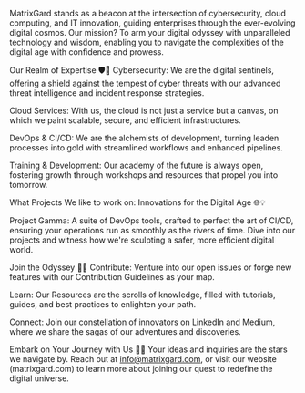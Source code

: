 MatrixGard stands as a beacon at the intersection of cybersecurity, cloud computing, and IT innovation, guiding enterprises through the ever-evolving digital cosmos. Our mission? To arm your digital odyssey with unparalleled technology and wisdom, enabling you to navigate the complexities of the digital age with confidence and prowess.

Our Realm of Expertise 🛡️🚀
Cybersecurity: We are the digital sentinels, offering a shield against the tempest of cyber threats with our advanced threat intelligence and incident response strategies.

Cloud Services: With us, the cloud is not just a service but a canvas, on which we paint scalable, secure, and efficient infrastructures.

DevOps & CI/CD: We are the alchemists of development, turning leaden processes into gold with streamlined workflows and enhanced pipelines.

Training & Development: Our academy of the future is always open, fostering growth through workshops and resources that propel you into tomorrow.

What Projects We like to work on: Innovations for the Digital Age 🌐💡

Project Gamma: A suite of DevOps tools, crafted to perfect the art of CI/CD, ensuring your operations run as smoothly as the rivers of time.
Dive into our projects and witness how we're sculpting a safer, more efficient digital world.

Join the Odyssey 🌠🤝
Contribute: Venture into our open issues or forge new features with our Contribution Guidelines as your map.

Learn: Our Resources are the scrolls of knowledge, filled with tutorials, guides, and best practices to enlighten your path.

Connect: Join our constellation of innovators on LinkedIn and Medium, where we share the sagas of our adventures and discoveries.

Embark on Your Journey with Us 💌🚀
Your ideas and inquiries are the stars we navigate by. Reach out at info@matrixgard.com, or visit our website (matrixgard.com) to learn more about joining our quest to redefine the digital universe.
